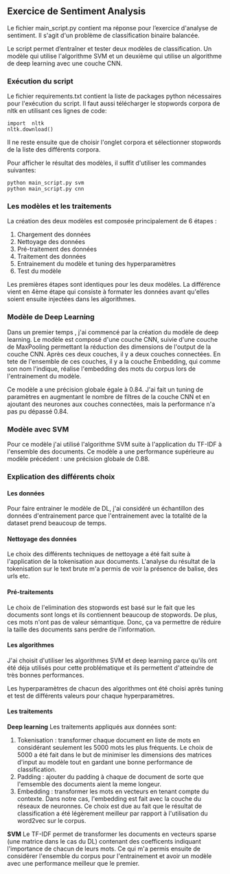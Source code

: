 ## Exercice de Sentiment Analysis
 Le fichier main_script.py contient ma réponse pour l’exercice d'analyse de sentiment. Il s'agit d'un problème de classification binaire balancée.

Le script permet d’entraîner et tester deux modèles de classification. Un modèle qui utilise l'algorithme SVM et un deuxième qui utilise un algorithme de deep learning avec une couche CNN.

### Exécution du script
Le fichier requirements.txt contient la liste de packages python nécessaires pour l'exécution du script. Il faut aussi télécharger le stopwords corpora de nltk en utilisant ces lignes de code:
 ````
 import  nltk
 nltk.download()
````
Il ne reste ensuite que de choisir l'onglet corpora et sélectionner stopwords de la liste des différents corpora.

Pour afficher le résultat des modèles, il suffit d'utiliser les commandes suivantes:
````
python main_script.py svm
python main_script.py cnn
````

### Les modèles et les traitements
La création des deux modèles est composée principalement de 6 étapes : 

 1. Chargement des données
 2. Nettoyage des données
 3. Pré-traitement des données
 4. Traitement des données
 5. Entrainement du modèle et tuning des hyperparamètres
 6. Test du modèle

Les premières étapes sont identiques pour les deux modèles. La différence vient en 4ème étape qui consiste à formater les données avant qu'elles soient ensuite injectées dans les algorithmes.

### Modèle de Deep Learning
Dans un premier temps , j'ai commencé par la création du modèle de deep learning. Le modèle est composé d'une couche CNN, suivie d'une couche de MaxPooling permettant la réduction des dimensions de l'output de la couche CNN. Après ces deux couches, il y a deux couches connectées. En tete de l'ensemble de ces couches, il y a la couche Embedding, qui comme son nom l'indique, réalise l'embedding des mots du corpus lors de l'entrainement du modèle.

Ce modèle a une précision globale égale à 0.84.  J'ai fait un tuning de paramètres en augmentant le nombre de filtres de la couche CNN et en ajoutant des neurones aux couches connectées, mais la performance n'a pas pu dépassé 0.84.

### Modèle avec SVM
Pour ce modèle j'ai utilisé l'algorithme SVM suite à l'application du TF-IDF à l'ensemble des documents. Ce modèle a une performance supérieure au modèle précédent : une précision globale de 0.88. 

### Explication des différents choix 

#### Les données

Pour faire entrainer le modèle de DL, j'ai considéré un échantillon des données d'entrainement parce que l'entrainement avec la totalité de la dataset prend beaucoup de temps.

#### Nettoyage des données

Le choix des différents techniques de nettoyage a été fait suite à l'application de la tokenisation aux documents. L'analyse du résultat de la tokenisation sur le text brute m'a permis de voir la présence de balise, des urls etc.

#### Pré-traitements

Le choix de l'elimination des stopwords est basé sur le fait que les documents sont longs et ils contiennent beaucoup de stopwords. De plus, ces mots n'ont pas de valeur sémantique. Donc, ça va permettre de réduire la taille des documents sans perdre de l'information.

#### Les algorithmes

J'ai choisit d'utiliser les algorithmes SVM et deep learning parce qu'ils ont été déja utilisés pour cette problématique et ils permettent d'atteindre de très bonnes performances.

Les hyperparamètres de chacun des algorithmes ont été choisi après tuning et test de différents valeurs pour chaque hyperparamètres.

#### Les traitements

**Deep learning**
Les traitements appliqués aux données sont:

 1. Tokenisation : transformer chaque document en liste de mots en considérant seulement les 5000 mots les plus fréquents. Le choix de 5000 a été fait dans le but de minimiser les dimensions des matrices d'input au modèle tout en gardant une bonne performance de classification. 
 2. Padding : ajouter du padding à chaque de document de sorte que l'emsemble des documents aient la meme longeur.
 3. Embedding : transformer les mots en vecteurs en tenant compte du contexte. Dans notre cas, l'embedding est fait avec la couche du réseaux de neuronnes. Ce choix est due au fait que le résultat de classification a été légèrement meilleur par rapport à l'utilisation du word2vec sur le corpus.

 **SVM**
Le TF-IDF permet de transformer les documents en vecteurs sparse (une matrice dans le cas du DL) contenant des coefficents indiquant l'importance de chacun de leurs mots. Ce qui m'a permis ensuite de considérer l'ensemble du corpus pour l'entrainement et avoir un modèle avec une performance meilleur que le premier.